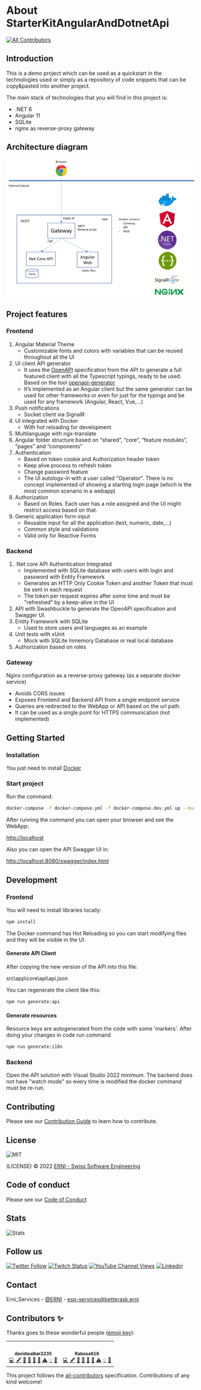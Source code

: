 # About StarterKitAngularAndDotnetApi

<!-- ALL-CONTRIBUTORS-BADGE:START - Do not remove or modify this section -->
[![All Contributors](https://img.shields.io/badge/all_contributors-2-orange.svg?style=flat-square)](#contributors)
<!-- ALL-CONTRIBUTORS-BADGE:END -->

## **Introduction**

This is a demo project which can be used as a quickstart in the technologies used or simply as a repository of code snippets that can be copy&pasted into another project.

The main stack of technologies that you will find in this project is:

- .NET 6
- Angular 11
- SQLite
- nginx as reverse-proxy gateway

## **Architecture diagram**

![Architecture Diagram](./docs/architecture-docker-app.png "Architecture Diagram")

## **Project features**

### **Frontend**

1. Angular Material Theme
    - Customizable fonts and colors with variables that can be reused throughout all the UI
2. UI client API generator
    - It uses the [OpenAPI](https://swagger.io/specification/) specification from the API to generate a full featured client with all the Typescript typings, ready to be used. Based on the tool [openapi-generator](https://github.com/OpenAPITools/openapi-generator)
    - It’s implemented as an Angular client but the same generator can be used for other frameworks or even for just for the typings and be used for any framework (Angular, React, Vue,...)
3. Push notifications
    - Socket client via SignalR
4. UI integrated with Docker
    - With hot reloading for development
5. Multilanguage with ngx-translate
6. Angular folder structure based on “shared”, “core”, “feature modules”, “pages” and “components”
7. Authentication
    - Based on token cookie and Authorization header token
    - Keep alive process to refresh token
    - Change password feature
    - The UI autologs-in with a user called "Operator". There is no concept implemented of showing a starting login page (which is the most common scenario in a webapp)
8. Authorization
    - Based on Roles. Each user has a role assigned and the UI might restrict access based on that.
9. Generic application form input
   - Reusable input for all the application (text, numeric, date,...)
   - Common style and validations
   - Valid only for Reactive Forms

### **Backend**

1. .Net core API Authentication Integrated
    - Implemented with SQLite database with users with login and password with Entity Framework
    - Generates an HTTP Only Cookie Token and another Token that must be sent in each request
    - The token per request expires after some time and must be "refreshed" by a keep-alive in the UI
2. API with Swashbuckle to generate the OpenAPI specification and Swagger UI.
3. Entity Framework with SQLite
    - Used to store users and languages as an example
4. Unit tests with xUnit
    - Mock with SQLite Inmemory Database or real local database
5. Authorization based on roles

### **Gateway**

Nginx configuration as a reverse-proxy gateway (as a separate docker service)

- Avoids CORS issues
- Exposes Frontend and Backend API from a single endpoint service
- Queries are redirected to the WebApp or API based on the url path.
- It can be used as a single point for HTTPS communication (not implemented)

## **Getting Started**

### **Installation**

You just need to install [Docker](https://www.docker.com/)

### **Start project**

Run the command:

```sh
docker-compose -f docker-compose.yml -f docker-compose.dev.yml up --build
```

After running the command you can open your browser and see the WebApp:

<http://localhost>

Also you can open the API Swagger UI in:

<http://localhost:8080/swagger/index.html>

## **Development**

### **Frontend**

You will need to install libraries locally:

```sh
npm install
```

The Docker command has Hot Reloading so you can start modifying files and they will be visible in the UI.

#### **Generate API Client**

After copying the new version of the API into this file:

src\app\core\api\api.json

You can regenerate the client like this:

```sh
npm run generate:api
```

#### **Generate resources**

Resource keys are autogenerated from the code with some 'markers'. After doing your changes in code run command

```sh
npm run generate:i18n
```

### **Backend**

Open the API solution with Visual Studio 2022 minimum.
The backend does not have "watch mode" so every time is modified the docker command must be re-run.

## Contributing

Please see our [Contribution Guide](CONTRIBUTING.md) to learn how to contribute.

## License

![MIT](https://img.shields.io/badge/License-MIT-blue.svg)

(LICENSE) © 2022 [ERNI - Swiss Software Engineering](https://www.betterask.erni)

## Code of conduct

Please see our [Code of Conduct](CODE_OF_CONDUCT.md)

## Stats

![Stats](https://repobeats.axiom.co/api/embed/6fecc103679d6da55ad1f2f30287eacf98892f79.svg "Repobeats analytics image")

## Follow us

[![Twitter Follow](https://img.shields.io/twitter/follow/ERNI?style=social)](https://www.twitter.com/ERNI)
[![Twitch Status](https://img.shields.io/twitch/status/erni_academy?label=Twitch%20Erni%20Academy&style=social)](https://www.twitch.tv/erni_academy)
[![YouTube Channel Views](https://img.shields.io/youtube/channel/views/UCkdDcxjml85-Ydn7Dc577WQ?label=Youtube%20Erni%20Academy&style=social)](https://www.youtube.com/channel/UCkdDcxjml85-Ydn7Dc577WQ)
[![Linkedin](https://img.shields.io/badge/linkedin-31k-green?style=social&logo=Linkedin)](https://www.linkedin.com/company/erni)

## Contact

Erni_Services  - [@ERNI](https://twitter.com/ERNI) - esp-services@betterask.erni

## Contributors ✨

Thanks goes to these wonderful people ([emoji key](https://allcontributors.org/docs/en/emoji-key)):

<!-- ALL-CONTRIBUTORS-LIST:START - Do not remove or modify this section -->
<!-- prettier-ignore-start -->
<!-- markdownlint-disable -->
<table>
  <tr>
    <td align="center"><a href="https://github.com/davidwalker2235"><img src="https://avatars.githubusercontent.com/u/14020687?v=4?s=100" width="100px;" alt=""/><br /><sub><b>davidwalker2235</b></sub></a><br /><a href="https://github.com/ERNI-Academy/starterkit-angular-and-dotnet-api/commits?author=davidwalker2235" title="Code">💻</a> <a href="#content-davidwalker2235" title="Content">🖋</a> <a href="https://github.com/ERNI-Academy/starterkit-angular-and-dotnet-api/commits?author=davidwalker2235" title="Documentation">📖</a> <a href="#design-davidwalker2235" title="Design">🎨</a> <a href="#ideas-davidwalker2235" title="Ideas, Planning, & Feedback">🤔</a> <a href="#maintenance-davidwalker2235" title="Maintenance">🚧</a> <a href="https://github.com/ERNI-Academy/starterkit-angular-and-dotnet-api/commits?author=davidwalker2235" title="Tests">⚠️</a> <a href="#example-davidwalker2235" title="Examples">💡</a> <a href="https://github.com/ERNI-Academy/starterkit-angular-and-dotnet-api/pulls?q=is%3Apr+reviewed-by%3Adavidwalker2235" title="Reviewed Pull Requests">👀</a></td>
    <td align="center"><a href="https://github.com/Rabosa616"><img src="https://avatars.githubusercontent.com/u/12774781?v=4?s=100" width="100px;" alt=""/><br /><sub><b>Rabosa616</b></sub></a><br /><a href="https://github.com/ERNI-Academy/starterkit-angular-and-dotnet-api/commits?author=Rabosa616" title="Code">💻</a> <a href="#content-Rabosa616" title="Content">🖋</a> <a href="https://github.com/ERNI-Academy/starterkit-angular-and-dotnet-api/commits?author=Rabosa616" title="Documentation">📖</a> <a href="#design-Rabosa616" title="Design">🎨</a> <a href="#ideas-Rabosa616" title="Ideas, Planning, & Feedback">🤔</a> <a href="#maintenance-Rabosa616" title="Maintenance">🚧</a> <a href="https://github.com/ERNI-Academy/starterkit-angular-and-dotnet-api/commits?author=Rabosa616" title="Tests">⚠️</a> <a href="#example-Rabosa616" title="Examples">💡</a> <a href="https://github.com/ERNI-Academy/starterkit-angular-and-dotnet-api/pulls?q=is%3Apr+reviewed-by%3ARabosa616" title="Reviewed Pull Requests">👀</a></td>
  </tr>
</table>

<!-- markdownlint-restore -->
<!-- prettier-ignore-end -->

<!-- ALL-CONTRIBUTORS-LIST:END -->
This project follows the [all-contributors](https://github.com/all-contributors/all-contributors) specification. Contributions of any kind welcome!
